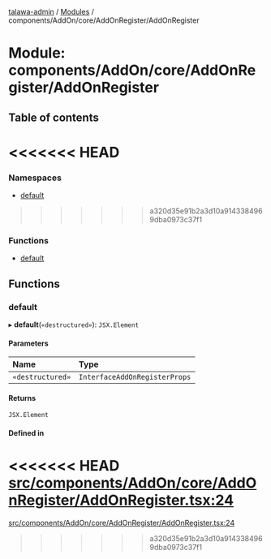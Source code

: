 [talawa-admin](../README.md) / [Modules](../modules.md) / components/AddOn/core/AddOnRegister/AddOnRegister

# Module: components/AddOn/core/AddOnRegister/AddOnRegister

## Table of contents

<<<<<<< HEAD
=======
### Namespaces

- [default](components_AddOn_core_AddOnRegister_AddOnRegister.default.md)

>>>>>>> a320d35e91b2a3d10a9143384969dba0973c37f1
### Functions

- [default](components_AddOn_core_AddOnRegister_AddOnRegister.md#default)

## Functions

### default

▸ **default**(`«destructured»`): `JSX.Element`

#### Parameters

| Name | Type |
| :------ | :------ |
| `«destructured»` | `InterfaceAddOnRegisterProps` |

#### Returns

`JSX.Element`

#### Defined in

<<<<<<< HEAD
[src/components/AddOn/core/AddOnRegister/AddOnRegister.tsx:24](https://github.com/PalisadoesFoundation/talawa-admin/blob/12d9229/src/components/AddOn/core/AddOnRegister/AddOnRegister.tsx#L24)
=======
[src/components/AddOn/core/AddOnRegister/AddOnRegister.tsx:24](https://github.com/PalisadoesFoundation/talawa-admin/blob/b619a0d/src/components/AddOn/core/AddOnRegister/AddOnRegister.tsx#L24)
>>>>>>> a320d35e91b2a3d10a9143384969dba0973c37f1
